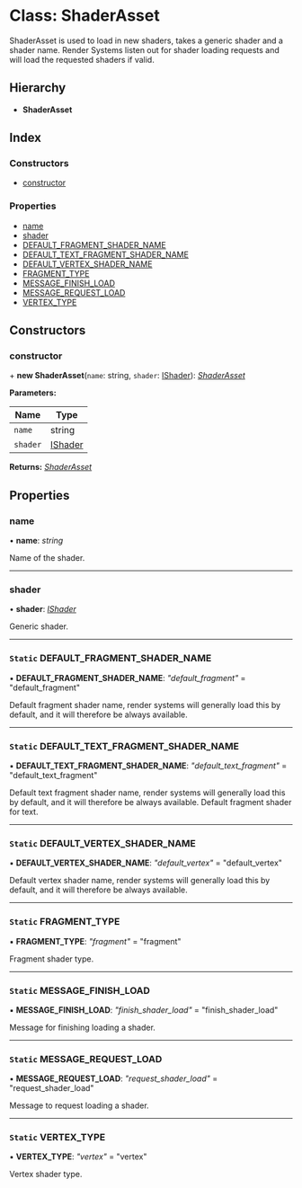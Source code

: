 
# Class: ShaderAsset

ShaderAsset is used to load in new shaders, takes a generic shader
and a shader name.
Render Systems listen out for shader loading requests and will
load the requested shaders if valid.

## Hierarchy

* **ShaderAsset**

## Index

### Constructors

* [constructor](shaderasset.md#constructor)

### Properties

* [name](shaderasset.md#name)
* [shader](shaderasset.md#shader)
* [DEFAULT_FRAGMENT_SHADER_NAME](shaderasset.md#static-default_fragment_shader_name)
* [DEFAULT_TEXT_FRAGMENT_SHADER_NAME](shaderasset.md#static-default_text_fragment_shader_name)
* [DEFAULT_VERTEX_SHADER_NAME](shaderasset.md#static-default_vertex_shader_name)
* [FRAGMENT_TYPE](shaderasset.md#static-fragment_type)
* [MESSAGE_FINISH_LOAD](shaderasset.md#static-message_finish_load)
* [MESSAGE_REQUEST_LOAD](shaderasset.md#static-message_request_load)
* [VERTEX_TYPE](shaderasset.md#static-vertex_type)

## Constructors

###  constructor

\+ **new ShaderAsset**(`name`: string, `shader`: [IShader](../interfaces/ishader.md)): *[ShaderAsset](shaderasset.md)*

**Parameters:**

Name | Type |
------ | ------ |
`name` | string |
`shader` | [IShader](../interfaces/ishader.md) |

**Returns:** *[ShaderAsset](shaderasset.md)*

## Properties

###  name

• **name**: *string*

Name of the shader.

___

###  shader

• **shader**: *[IShader](../interfaces/ishader.md)*

Generic shader.

___

### `Static` DEFAULT_FRAGMENT_SHADER_NAME

▪ **DEFAULT_FRAGMENT_SHADER_NAME**: *"default_fragment"* = "default_fragment"

Default fragment shader name, render systems will generally load this
by default, and it will therefore be always available.

___

### `Static` DEFAULT_TEXT_FRAGMENT_SHADER_NAME

▪ **DEFAULT_TEXT_FRAGMENT_SHADER_NAME**: *"default_text_fragment"* = "default_text_fragment"

Default text fragment shader name, render systems will generally load this
by default, and it will therefore be always available. Default fragment shader
for text.

___

### `Static` DEFAULT_VERTEX_SHADER_NAME

▪ **DEFAULT_VERTEX_SHADER_NAME**: *"default_vertex"* = "default_vertex"

Default vertex shader name, render systems will generally load this
by default, and it will therefore be always available.

___

### `Static` FRAGMENT_TYPE

▪ **FRAGMENT_TYPE**: *"fragment"* = "fragment"

Fragment shader type.

___

### `Static` MESSAGE_FINISH_LOAD

▪ **MESSAGE_FINISH_LOAD**: *"finish_shader_load"* = "finish_shader_load"

Message for finishing loading a shader.

___

### `Static` MESSAGE_REQUEST_LOAD

▪ **MESSAGE_REQUEST_LOAD**: *"request_shader_load"* = "request_shader_load"

Message to request loading a shader.

___

### `Static` VERTEX_TYPE

▪ **VERTEX_TYPE**: *"vertex"* = "vertex"

Vertex shader type.
